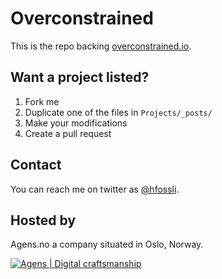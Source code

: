 Overconstrained
===============

This is the repo backing [overconstrained.io](https://overconstrained.io).

## Want a project listed?

1. Fork me
1. Duplicate one of the files in `Projects/_posts/`
1. Make your modifications
1. Create a pull request

## Contact

You can reach me on twitter as [@hfossli](https://twitter.com/hfossli).


## Hosted by

Agens.no a company situated in Oslo, Norway.

[![Agens | Digital craftsmanship](http://static.agens.no/images/agens_logo_w_slogan_avenir_small.png)](http://agens.no/)
